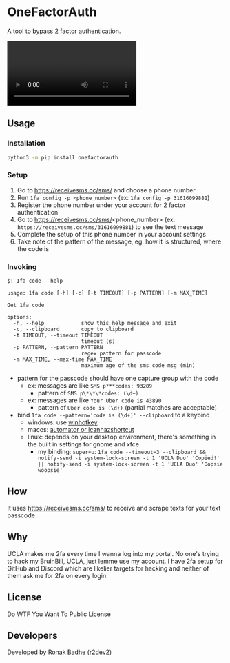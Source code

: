 # OneFactorAuth

A tool to bypass 2 factor authentication.

<video src="https://user-images.githubusercontent.com/50760816/201490117-ea6d9cd7-5e4a-47f9-a2ad-d8d8ebd74fc8.mp4"></video>

## Usage

### Installation

```sh
python3 -m pip install onefactorauth
```

### Setup

1. Go to https://receivesms.cc/sms/ and choose a phone number
2. Run `1fa config -p <phone_number>` (ex: `1fa config -p 31616099881`)
3. Register the phone number under your account for 2 factor authentication
4. Go to https://receivesms.cc/sms/<phone_number> (ex: `https://receivesms.cc/sms/31616099881`) to see the text message
5. Complete the setup of this phone number in your account settings
6. Take note of the pattern of the message, eg. how it is structured, where the code is

### Invoking

```
$: 1fa code --help

usage: 1fa code [-h] [-c] [-t TIMEOUT] [-p PATTERN] [-m MAX_TIME]

Get 1fa code

options:
  -h, --help            show this help message and exit
  -c, --clipboard       copy to clipboard
  -t TIMEOUT, --timeout TIMEOUT
                        timeout (s)
  -p PATTERN, --pattern PATTERN
                        regex pattern for passcode
  -m MAX_TIME, --max-time MAX_TIME
                        maximum age of the sms code msg (min)
```

* pattern for the passcode should have one capture group with the code
    * ex: messages are like `SMS p***codes: 93209`
        * pattern of `SMS p\*\*\*codes: (\d+)`
    * ex: messages are like `Your Uber code is 43890`
        * pattern of `Uber code is (\d+)` (partial matches are acceptable)
* bind `1fa code --pattern='code is (\d+)' --clipboard` to a keybind
    * windows: use [winhotkey](https://directedge.us/content/winhotkey/)
    * macos: [automator or icanhazshortcut](https://www.howtogeek.com/286332/how-to-run-any-mac-terminal-command-with-a-keyboard-shortcut/)
    * linux: depends on your desktop environment, there's something in the built in settings for gnome and xfce
      * my binding: `super+u`: `1fa code --timeout=3 --clipboard && notify-send -i system-lock-screen -t 1 'UCLA Duo' 'Copied!' || notify-send -i system-lock-screen -t 1 'UCLA Duo' 'Oopsie woopsie'`

## How

It uses https://receivesms.cc/sms/ to receive and scrape texts for your text passcode

## Why

UCLA makes me 2fa every time I wanna log into my portal. No one's trying to hack my BruinBill, UCLA, just lemme use my account. I have 2fa setup for GitHub and Discord which are likelier targets for hacking and neither of them ask me for 2fa on every login.


## License

Do WTF You Want To Public License

## Developers

Developed by [Ronak Badhe (r2dev2)](https://github.com/r2dev2)
